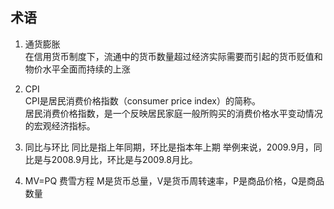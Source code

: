 ## 术语
1. 通货膨胀  
在信用货币制度下，流通中的货币数量超过经济实际需要而引起的货币贬值和物价水平全面而持续的上涨

2. CPI  
CPI是居民消费价格指数（consumer price index）的简称。  
居民消费价格指数，是一个反映居民家庭一般所购买的消费价格水平变动情况的宏观经济指标。  

3. 同比与环比
同比是指上年同期，环比是指本年上期
举例来说，2009.9月，同比是与2008.9月比，环比是与2009.8月比。

4. MV=PQ 费雪方程
M是货币总量，V是货币周转速率，P是商品价格，Q是商品数量
